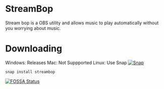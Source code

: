 # StreamBop
Stream bop is a OBS utility and allows music to play automatically without you worrying about music.

# Downloading
Windows: Releases
Mac: Not Suppported
Linux: Use Snap
[![Snap](https://snapcraft.io/streambop/badge.svg)](https://snapcraft.io/streambop)

```
snap install streambop
```


[![FOSSA Status](https://app.fossa.com/api/projects/git%2Bgithub.com%2Fsnaildos%2FStreamBop.svg?type=large)](https://app.fossa.com/projects/git%2Bgithub.com%2Fsnaildos%2FStreamBop?ref=badge_large)
